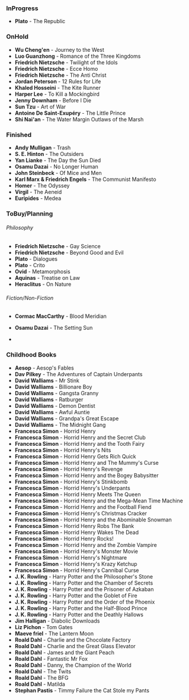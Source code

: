 ### InProgress
- **Plato** - The Republic

### OnHold
- **Wu Cheng'en** - Journey to the West
- **Luo Guanzhong** - Romance of the Three Kingdoms
- **Friedrich Nietzsche** - Twilight of the Idols
- **Friedrich Nietzsche** - Ecce Homo
- **Friedrich Nietzsche** - The Anti Christ 
- **Jordan Peterson** - 12 Rules for Life
-  **Khaled Hosseini** - The Kite Runner
- **Harper Lee** - To Kill a Mockingbird
- **Jenny Downham** - Before I Die
- **Sun Tzu** - Art of War
- **Antoine De Saint-Exupéry** - The Little Prince
- **Shi Nai'an** - The Water Margin Outlaws of the Marsh

### Finished
- **Andy Mulligan** - Trash
- **S. E. Hinton** - The Outsiders
- **Yan Lianke** - The Day the Sun Died
- **Osamu Dazai** - No Longer Human
- **John Steinbeck** - Of Mice and Men
- **Karl Marx & Friedrich Engels** - The Communist Manifesto
- **Homer** - The Odyssey
- **Virgil** - The Aeneid
- **Euripides** - Medea

### ToBuy/Planning
###### Philosophy
- **Friedrich Nietzsche** - Gay Science
- **Friedrich Nietzsche** - Beyond Good and Evil
- **Plato** - Dialogues
- **Plato** - Crito
- **Ovid** - Metamorphosis
- **Aquinas** - Treatise on Law
- **Heraclitus** - On Nature
###### Fiction/Non-Fiction
- **Cormac MacCarthy** - Blood Meridian
- **Osamu Dazai** - The Setting Sun


- 

### **Childhood Books**
- **Aesop** - Aesop's Fables
- **Dav Pilkey** - The Adventures of Captain Underpants
- **David Walliams** - Mr Stink
- **David Walliams** - Billionare Boy
- **David Walliams** - Gangsta Granny
- **David Walliams** -  Ratburger
- **David Walliams** - Demon Dentist
- **David Walliams** - Awful Auntie
- **David Walliams** - Grandpa's Great Escape
- **David Walliams** - The Midnight Gang
- **Francesca Simon** - Horrid Henry
- **Francesca Simon** - Horrid Henry and the Secret Club
- **Francesca Simon** - Horrid Henry and the Tooth Fairy
- **Francesca Simon** - Horrid Henry's Nits
- **Francesca Simon** - Horrid Henry Gets Rich Quick
- **Francesca Simon** - Horrid Henry and The Mummy's Curse
- **Francesca Simon** - Horrid Henry's Revenge
- **Francesca Simon** - Horrid Henry and the Bogey Babysitter
- **Francesca Simon** - Horrid Henry's Stinkbomb
- **Francesca Simon** - Horrid Henry's Underpants
- **Francesca Simon** - Horrid Henry Meets The Queen
- **Francesca Simon** - Horrid Henry and the Mega-Mean Time Machine
- **Francesca Simon** - Horrid Henry and the Football Fiend
- **Francesca Simon** - Horrid Henry's Christmas Cracker
- **Francesca Simon** - Horrid Henry and the Abominable Snowman
- **Francesca Simon** - Horrid Henry Robs The Bank
- **Francesca Simon** - Horrid Henry Wakes The Dead
- **Francesca Simon** - Horrid Henry Rocks!
- **Francesca Simon** - Horrid Henry and the Zombie Vampire
- **Francesca Simon** - Horrid Henry's Monster Movie
- **Francesca Simon** - Horrid Henry's Nightmare
- **Francesca Simon** - Horrid Henry's Krazy Ketchup
- **Francesca Simon** - Horrid Henry's Cannibal Curse
- **J. K. Rowling** - Harry Potter and the Philosopher's Stone
- **J. K. Rowling** - Harry Potter and the Chamber of Secrets
- **J. K. Rowling** - Harry Potter and the Prisoner of Azkaban
- **J. K. Rowling** - Harry Potter and the Goblet of Fire
- **J. K. Rowling** - Harry Potter and the Order of the Phoenix
- **J. K. Rowling** - Harry Potter and the Half-Blood Prince
- **J. K. Rowling** - Harry Potter and the Deathly Hallows
- **Jim Halligan** - Diabolic Downloads
- **Liz Pichon** - Tom Gates
- **Maeve friel** - The Lantern Moon
- **Roald Dahl** - Charlie and the Chocolate Factory
- **Roald Dahl** - Charlie and the Great Glass Elevator
- **Roald Dahl** - James and the Giant Peach
- **Roald Dahl** - Fantastic Mr Fox
- **Roald Dahl** - Danny, the Champion of the World
- **Roald Dahl** - The Twits
- **Roald Dahl** - The BFG
- **Roald Dahl** - Matilda
- **Stephan Pastis** - Timmy Failure the Cat Stole my Pants
